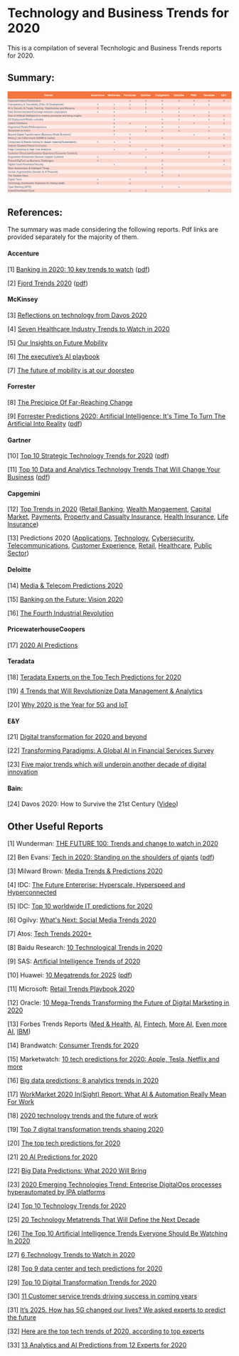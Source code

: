 # Technology and Business Trends for 2020

This is a compilation of several Tecnhologic and Business Trends reports for 2020.


## Summary:

![Summary](docs/Trends_2020.png)


## References:

The summary was made considering the following reports. Pdf links are provided separately for the majority of them.

#### Accenture
[1] [Banking in 2020: 10 key trends to watch](https://www.accenture.com/fi-en/insights/banking/10-key-trends-banking-2020) ([pdf](https://financialservices.accenture.com/rs/368-RMC-681/images/Accenture-Top-10-Banking-Trends-2020.pdf))

[2] [Fjord Trends 2020](https://www.accenture.com/us-en/insights/digital/fjord-trends-2020) ([pdf](https://www.accenture.com/_acnmedia/Thought-Leadership-Assets/PDF-2/Accenture-Fjord-Trends-2020-Report.pdf))

#### McKinsey
[3] [Reflections on technology from Davos 2020](https://www.mckinsey.com/business-functions/mckinsey-digital/our-insights/digital-blog/reflections-on-technology-from-davos-2020)

[4] [Seven Healthcare Industry Trends to Watch in 2020](https://www.mckinsey.com/industries/healthcare-systems-and-services/our-insights/seven-healthcare-industry-trends-to-watch-in-2020)

[5] [Our Insights on Future Mobility](https://www.mckinsey.com/features/mckinsey-center-for-future-mobility/our-insights)

[6] [The executive’s AI playbook](https://www.mckinsey.com/business-functions/mckinsey-analytics/our-insights/the-executives-ai-playbook)

[7] [The future of mobility is at our doorstep](https://www.mckinsey.com/industries/automotive-and-assembly/our-insights/the-future-of-mobility-is-at-our-doorstep)

#### Forrester
[8] [The Precipice Of Far-Reaching Change](https://go.forrester.com/predictions/)

[9] [Forrester Predictions 2020: Artificial Intelligence: It's Time To Turn The Artificial Into Reality](https://www.forrester.com/report/Predictions+2020+Artificial+Intelligence/-/E-RES157592) ([pdf](https://s1.edi-static.fr/Img/ETUDE/2019/10/343710/Les-previsions-2020-Forrester-Intelligence-Artificielle.pdf))

#### Gartner
[10] [Top 10 Strategic Technology Trends for 2020](https://www.gartner.com/smarterwithgartner/gartner-top-10-strategic-technology-trends-for-2020/) ([pdf](docs/Gartner-top-10-strategic-technology-trends-for-2020.pdf))

[11] [Top 10 Data and Analytics Technology Trends That Will
Change Your Business](https://www.gartner.com/en/documents/3906812/top-10-data-and-analytics-technology-trends-that-will-ch) ([pdf](docs/Gartner-Analytic-Trends.pdf))

#### Capgemini
[12] [Top Trends in 2020](https://www.capgemini.com/top-trends-in-2020/) ([Retail Banking](https://www.capgemini.com/wp-content/uploads/2019/11/Retail_Banking_Trends_2020-1.pdf), [Wealth Mangaement](https://www.capgemini.com/wp-content/uploads/2019/12/Wealth-Mangaement-Trends-Book-2020-1.pdf), [Capital Market](https://www.capgemini.com/wp-content/uploads/2019/11/Capital_Market_Trends_2020.pdf), [Payments](https://www.capgemini.com/wp-content/uploads/2019/11/Payments-Trends-Book-2020-1.pdf), [Property and Casualty Insurance](https://www.capgemini.com/wp-content/uploads/2019/12/Property-and-Casualty-Insurance-2020.pdf), [Health Insurance](https://www.capgemini.com/wp-content/uploads/2019/11/Health_Insurance_Trends_2020.pdf), [Life Insurance](https://www.capgemini.com/wp-content/uploads/2019/11/Life-Insurance-Trends-Book_2020.pdf))

[13] Predictions 2020 ([Applications](https://www.capgemini.com/gb-en/2020/01/predictions-2020-applications-development-and-maintenance/), [Technology](https://www.capgemini.com/gb-en/2020/01/predictions-2020-technology/), [Cybersecurity](https://www.capgemini.com/gb-en/2020/01/predictions-2020-cybersecurity/), [Telecommunications](https://www.capgemini.com/gb-en/2020/01/predictions-2020-telecommunications/), [Customer Experience](https://www.capgemini.com/gb-en/2020/01/predictions-2020-customer-experience/), [Retail](https://www.capgemini.com/gb-en/2020/01/predictions-2020-consumer-goods-retail/), [Healthcare](https://www.capgemini.com/gb-en/2020/02/predictions-2020-healthcare/), [Public Sector](https://www.capgemini.com/gb-en/2020/02/predictions-2020-public-sector/))

#### Deloitte 

[14] [Media & Telecom Predictions 2020](https://www2.deloitte.com/us/en/insights/industry/technology/technology-media-and-telecom-predictions.html)

[15] [Banking on the Future: Vision 2020](https://www2.deloitte.com/content/dam/Deloitte/in/Documents/financial-services/in-fs-deloitte-banking-colloquium-thoughtpaper-cii.pdf)

[16] [The Fourth Industrial Revolution](https://www2.deloitte.com/content/dam/insights/us/articles/us32959-industry-4-0/DI_Industry4.0.pdf)


#### PricewaterhouseCoopers

[17] [2020 AI Predictions](https://www.pwc.com/us/en/services/consulting/library/artificial-intelligence-predictions-2020.html)


#### Teradata

[18] [Teradata Experts on the Top Tech Predictions for 2020](https://www.teradata.com/Blogs/Teradata-Experts-on-the-Top-Tech-Predictions-for-2020)

[19] [4 Trends that Will Revolutionize Data Management & Analytics](https://www.teradata.com/Blogs/Four-Trends-that-Just-Might-Revolutionize-Data-Management-and-Analytics)

[20] [Why 2020 is the Year for 5G and IoT](https://www.teradata.com/Blogs/Why-2020-is-the-Year-for-5G-and-IoT)


#### E&Y

[21] [Digital transformation for 2020 and beyond](https://www.ey.com/Publication/vwLUAssets/ey-digital-transformation-for-2020-and-beyond/$FILE/ey-digital-transformation-for-2020-and-beyond.pdf)

[22] [Transforming Paradigms: A Global AI in Financial Services Survey](https://assets.ey.com/content/dam/ey-sites/ey-com/en_gl/topics/innovation/ey-why-a-i-will-redefine-the-financial-services-industry-in-two-years.pdf)

[23] [Five major trends which will underpin another decade of digital innovation](https://www.ey.com/en_gl/advisory/five-major-trends-which-will-underpin-another-decade-of-digital-innovation)


#### Bain:
[24] Davos 2020: How to Survive the 21st Century ([Video](https://www.bain.com/insights/davos-2020-how-to-survive-the-21st-century-video/))



## Other Useful Reports

[1] Wunderman: [THE FUTURE 100: Trends and change to watch in 2020](https://www.jwtintelligence.com/trend-reports/the-future-100-2020/)

[2] Ben Evans: [Tech in 2020: Standing on the shoulders of giants](https://www.ben-evans.com/presentations) ([pdf](docs/2020+Benedict+Evans+Shoulders+of+Giants.pdf))

[3] Milward Brown: [Media Trends & Predictions 2020](https://www.millwardbrown.com/DigitalPredictions/2020/index.html)

[4] IDC: [The Future Enterprise: Hyperscale, Hyperspeed and Hyperconnected](https://www.idc.com/cee/events/66895-idc-predictions-2020)

[5] IDC: [Top 10 worldwide IT predictions for 2020](https://www.techrepublic.com/article/idc-top-10-worldwide-it-predictions-for-2020/)

[6] Ogilvy: [What's Next: Social Media Trends 2020](https://www.slideshare.net/socialogilvy/whats-next-social-media-trends-2020?ref=https://www.slideshare.net/socialogilvy/slideshelf)

[7] Atos: [Tech Trends 2020+](https://atos.net/content/mini-sites/look-out-2020/tech-trends/)

[8] Baidu Research: [10 Technological Trends in 2020](http://research.baidu.com/Blog/index-view?id=129)

[9] SAS: [Artificial Intelligence Trends of 2020](https://www.youtube.com/watch?v=T4-nQOJJpVg)

[10] Huawei: [10 Megatrends for 2025](https://www.huawei.com/minisite/giv/en/) ([pdf](https://www.huawei.com/minisite/giv/Files/whitepaper_en_2019.pdf))

[11] Microsoft: [Retail Trends Playbook 2020](https://info.microsoft.com/rs/157-GQE-382/images/EN-CNTNT-eBook-RetailTrendsPlaybook2020.pdf)

[12] Oracle: [10 Mega-Trends Transforming the Future of Digital Marketing in 2020](https://blogs.oracle.com/marketingcloud/10-mega-trends-transforming-the-future-of-digital-marketing-in-2020)

[13] Forbes Trends Reports ([Med & Health](https://www.forbes.com/sites/bernardmarr/2019/11/01/the-9-biggest-technology-trends-that-will-transform-medicine-and-healthcare-in-2020/#5825e65272cd), [AI](https://www.forbes.com/sites/forbestechcouncil/2020/01/08/2020-ai-predictions-what-we-got-right-in-2019-and-whats-in-store-for-2020/#3b4679641352), [Fintech](https://www.forbes.com/sites/louiscolumbus/2020/12/29/10-ways-ai-is-going-to-improve-fintech-in-2020/#3f6053f74ffd), [More AI](https://www.forbes.com/sites/gilpress/2019/12/18/99-extra-ai-predictions-for-2020/#233d1b0c3afb), [Even more AI](https://www.forbes.com/sites/gilpress/2019/11/22/top-artificial-intelligence-ai-predictions-for-2020-from-idc-and-forrester/#61d0f649315a), [IBM](https://www.forbes.com/sites/ibm/2019/12/09/ibm-tech-trends-to-watch-in-2020--and-beyond/#5f1676e54c1c))

[14] Brandwatch: [Consumer Trends for 2020](https://www.brandwatch.com/reports/consumer-trends-for-2020/view/)

[15] Marketwatch: [10 tech predictions for 2020: Apple, Tesla, Netflix and more](https://www.marketwatch.com/story/10-tech-predictions-for-2020-apple-tesla-netflix-and-more-2020-01-06)

[16] [Big data predictions: 8 analytics trends in 2020](https://www.techrepublic.com/article/big-data-predictions-8-analytics-trends-in-2020/)

[17] [WorkMarket 2020 In(Sight) Report: What AI & Automation Really Mean For Work](https://www.workmarket.com/press/workmarket-2020-insight-report-what-artificial-intelligence-automation-mean-for-work)

[18] [2020 technology trends and the future of work](https://www.dxc.technology/innovation/flxwd/147718-2020_technology_trends)

[19] [Top 7 digital transformation trends shaping 2020](https://www.zdnet.com/article/top-7-digital-transformation-trends-shaping-2020/)

[20] [The top tech predictions for 2020](https://www.cityam.com/top-tech-predictions-2020/)

[21] [20 AI Predictions for 2020](https://www.datanami.com/2019/12/30/20-ai-predictions-for-2020/)

[22] [Big Data Predictions: What 2020 Will Bring](https://www.datanami.com/2019/12/23/big-data-predictions-what-2020-will-bring/)

[23] [2020 Emerging Technologies Trend: Enteprise DigitalOps processes hyperautomated by IPA platforms](https://medium.com/@pabloesc/2020-emerging-technologies-trend-enteprise-digitalops-processes-hyperautomated-by-ipa-platforms-28624def23a4)

[24] [Top 10 Technology Trends for 2020](https://www.kdnuggets.com/2020/01/top-10-technology-trends-2020.html)

[25] [20 Technology Metatrends That Will Define the Next Decade](https://singularityhub-com.cdn.ampproject.org/c/s/singularityhub.com/2020/01/10/20-tech-metatrends-to-look-out-for-in-the-2020s/amp/)

[26] [The Top 10 Artificial Intelligence Trends Everyone Should Be Watching In 2020](https://www.linkedin.com/pulse/top-10-artificial-intelligence-trends-everyone-should-bernard-marr/)

[27] [6 Technology Trends to Watch in 2020](https://interestingengineering.com/6-technology-trends-to-watch-in-2020)

[28] [Top 9 data center and tech predictions for 2020](https://www.datacenterdynamics.com/opinions/top-9-data-center-and-tech-predictions-2020/)

[29] [Top 10 Digital Transformation Trends for 2020](https://oisair.net/news/top-10-digital-transformation-trends-for-2020)

[30] [11 Customer service trends driving success in coming years](https://acquire.io/blog/customer-service-trends-2020/)

[31] [It’s 2025. How has 5G changed our lives? We asked experts to predict the future](https://www.digitaltrends.com/mobile/2025-how-5g-changed-our-lives/)

[32] [Here are the top tech trends of 2020, according to top experts](https://www.fastcompany.com/90374432/here-are-the-top-tech-trends-of-2020-according-to-top-experts)

[33] [13 Analytics and AI Predictions from 12 Experts for 2020](https://solutionsreview.com/business-intelligence/13-analytics-and-ai-predictions-from-12-experts-for-2020/)

